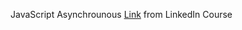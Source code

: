JavaScript Asynchrounous [Link](https://www.linkedin.com/learning/javascript-async) from LinkedIn Course